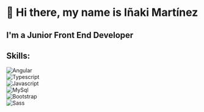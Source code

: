 # 👋 Hi there, my name is Iñaki Martínez

## I'm a Junior Front End Developer

## Skills:
![Angular](https://img.shields.io/badge/Angular-DC001A?style=plastic&logo=angular)</br>
![Typescript](https://img.shields.io/badge/Typescript-2D79C7?style=plastic&logo=typescript)</br>
![Javascript](https://img.shields.io/badge/Javascript-EFD81D?style=plastic&logo=Javascript)</br>
![MySql](https://img.shields.io/badge/MySql-D88B05?style=plastic&logo=Mysql)</br>
![Bootstrap](https://img.shields.io/badge/Bootstrap-7312EF?style=plastic&logo=bootstrap)</br>
![Sass](https://img.shields.io/badge/Sass-E5C0D3?style=plastic&logo=sass)</br>
